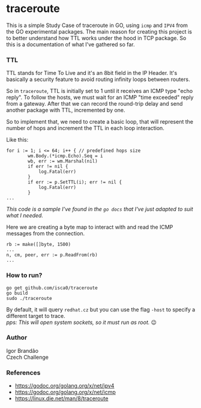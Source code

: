 # traceroute
This is a simple Study Case of traceroute in GO, using `icmp` and `IPV4` from the GO experimental packages. The main reason for creating this project is to better understand how TTL works under the hood in TCP package.
So this is a documentation of what I've gathered so far.

### TTL

TTL stands for Time To Live and it's an 8bit field in the IP Header. It's basically a security feature to avoid routing infinity loops between routers. 
  
So in `traceroute`,  TTL is initially set to 1 until it receives an ICMP type "echo reply". To follow the hosts,  we must wait for an ICMP "time exceeded" reply from a gateway. After that we can record the round-trip delay and send another package with TTL, incremented by one.
  
So to implement that, we need to create a basic loop, that will represent the number of hops and increment the TTL in each loop interaction.

Like this:
```
for i := 1; i <= 64; i++ { // predefined hops size
		wm.Body.(*icmp.Echo).Seq = i
		wb, err := wm.Marshal(nil)
		if err != nil {
			log.Fatal(err)
		}
		if err := p.SetTTL(i); err != nil {
			log.Fatal(err)
		}
...
```
_This code is a sample I've found in the `go docs` that I've just adapted to suit what I needed._

Here we are creating a byte map to interact with and read the ICMP messages from the connection.

```
rb := make([]byte, 1500)
...
n, cm, peer, err := p.ReadFrom(rb)
...
```

### How to run?

```
go get github.com/isca0/traceroute
go build
sudo ./traceroute 
```
By default, it will query `redhat.cz` but you can use the flag `-host` to specify a different target to trace.  
_pps: This will open system sockets, so it must run as root._ :wink:

### Author

Igor Brandão  
Czech Challenge  

### References

* https://godoc.org/golang.org/x/net/ipv4
* https://godoc.org/golang.org/x/net/icmp
* https://linux.die.net/man/8/traceroute
